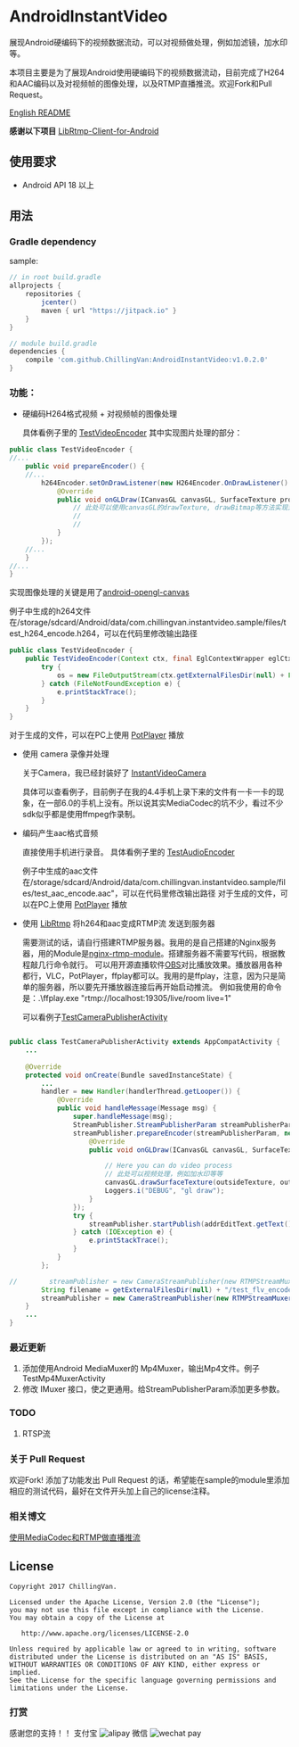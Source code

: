 # AndroidInstantVideo
展现Android硬编码下的视频数据流动，可以对视频做处理，例如加滤镜，加水印等。

本项目主要是为了展现Android使用硬编码下的视频数据流动，目前完成了H264和AAC编码以及对视频帧的图像处理，以及RTMP直播推流。欢迎Fork和Pull Request。

[English README](https://github.com/ChillingVan/AndroidInstantVideo/blob/master/README_EN.md) 

**感谢以下项目**
[LibRtmp-Client-for-Android](https://github.com/ant-media/LibRtmp-Client-for-Android)


## 使用要求
* Android API 18 以上

## 用法

### Gradle dependency
sample:
```groovy
// in root build.gradle
allprojects {
    repositories {
        jcenter()
        maven { url "https://jitpack.io" }
    }
}

// module build.gradle
dependencies {
    compile 'com.github.ChillingVan:AndroidInstantVideo:v1.0.2.0'
}
```


### 功能：

* 硬编码H264格式视频 + 对视频帧的图像处理
  
  具体看例子里的 [TestVideoEncoder](https://github.com/ChillingVan/AndroidInstantVideo/blob/master/app/src/main/java/com/chillingvan/instantvideo/sample/test/video/TestVideoEncoder.java)
  其中实现图片处理的部分：
```java
public class TestVideoEncoder {
//...
    public void prepareEncoder() {
    //...
        h264Encoder.setOnDrawListener(new H264Encoder.OnDrawListener() {
            @Override
            public void onGLDraw(ICanvasGL canvasGL, SurfaceTexture producedSurfaceTexture, RawTexture rawTexture, @Nullable SurfaceTexture outsideSurfaceTexture, @Nullable BasicTexture outsideTexture) {
                // 此处可以使用canvasGL的drawTexture, drawBitmap等方法实现对视频帧的处理.
                // 
                // 
            }
        });
    //...
    }
//...
}
```
  实现图像处理的关键是用了[android-opengl-canvas](https://github.com/ChillingVan/android-openGL-canvas)

  例子中生成的h264文件在/storage/sdcard/Android/data/com.chillingvan.instantvideo.sample/files/test_h264_encode.h264，可以在代码里修改输出路径
```java
public class TestVideoEncoder {
    public TestVideoEncoder(Context ctx, final EglContextWrapper eglCtx) {
        try {
            os = new FileOutputStream(ctx.getExternalFilesDir(null) + File.separator + "test_h264_encode.h264");
        } catch (FileNotFoundException e) {
            e.printStackTrace();
        }
    }
}
```

对于生成的文件，可以在PC上使用 [PotPlayer](http://potplayer.daum.net/?lang=zh_CN) 播放


* 使用 camera 录像并处理

  关于Camera，我已经封装好了 [InstantVideoCamera](https://github.com/ChillingVan/AndroidInstantVideo/blob/master/applibs/src/main/java/com/chillingvan/lib/camera/InstantVideoCamera.java)

  具体可以查看例子，目前例子在我的4.4手机上录下来的文件有一卡一卡的现象，在一部6.0的手机上没有。所以说其实MediaCodec的坑不少，看过不少sdk似乎都是使用ffmpeg作录制。


* 编码产生aac格式音频

  直接使用手机进行录音。
  具体看例子里的 [TestAudioEncoder](https://github.com/ChillingVan/AndroidInstantVideo/blob/master/app/src/main/java/com/chillingvan/instantvideo/sample/test/audio/TestAudioEncoder.java)
  

  例子中生成的aac文件在/storage/sdcard/Android/data/com.chillingvan.instantvideo.sample/files/test_aac_encode.aac"，可以在代码里修改输出路径
  对于生成的文件，可以在PC上使用 [PotPlayer](http://potplayer.daum.net/?lang=zh_CN) 播放


* 使用 [LibRtmp](https://github.com/ant-media/LibRtmp-Client-for-Android) 将h264和aac变成RTMP流 发送到服务器

  需要测试的话，请自行搭建RTMP服务器。我用的是自己搭建的Nginx服务器，用的Module是[nginx-rtmp-module](https://github.com/arut/nginx-rtmp-module)。搭建服务器不需要写代码，根据教程敲几行命令就行。
  可以用开源直播软件[OBS](https://obsproject.com/)对比播放效果。播放器用各种都行，VLC，PotPlayer，ffplay都可以。我用的是ffplay，注意，因为只是简单的服务器，所以要先开播放器连接后再开始启动推流。
  例如我使用的命令是：.\ffplay.exe "rtmp://localhost:19305/live/room live=1"
  
  可以看例子[TestCameraPublisherActivity](https://github.com/ChillingVan/AndroidInstantVideo/blob/master/app/src/main/java/com/chillingvan/instantvideo/sample/test/publisher/TestCameraPublisherActivity.java)
```java

public class TestCameraPublisherActivity extends AppCompatActivity {
    ...
    
    @Override
    protected void onCreate(Bundle savedInstanceState) {
        ...
        handler = new Handler(handlerThread.getLooper()) {
            @Override
            public void handleMessage(Message msg) {
                super.handleMessage(msg);
                StreamPublisher.StreamPublisherParam streamPublisherParam = new StreamPublisher.StreamPublisherParam();
                streamPublisher.prepareEncoder(streamPublisherParam, new H264Encoder.OnDrawListener() {
                    @Override
                    public void onGLDraw(ICanvasGL canvasGL, SurfaceTexture surfaceTexture, RawTexture rawTexture, @Nullable SurfaceTexture outsideSurfaceTexture, @Nullable BasicTexture outsideTexture) {

                        // Here you can do video process
                        // 此处可以视频处理，例如加水印等等
                        canvasGL.drawSurfaceTexture(outsideTexture, outsideSurfaceTexture, 0, 0, outsideTexture.getWidth(), outsideTexture.getHeight());
                        Loggers.i("DEBUG", "gl draw");
                    }
                });
                try {
                    streamPublisher.startPublish(addrEditText.getText().toString(), streamPublisherParam.width, streamPublisherParam.height);
                } catch (IOException e) {
                    e.printStackTrace();
                }
            }
        };

//        streamPublisher = new CameraStreamPublisher(new RTMPStreamMuxer(), cameraPreviewTextureView, instantVideoCamera);
        String filename = getExternalFilesDir(null) + "/test_flv_encode.flv";
        streamPublisher = new CameraStreamPublisher(new RTMPStreamMuxer(filename), cameraPreviewTextureView, instantVideoCamera);
    }
    ...
}
```

### 最近更新
1. 添加使用Android MediaMuxer的 Mp4Muxer，输出Mp4文件。例子 TestMp4MuxerActivity
2. 修改 IMuxer 接口，使之更通用。给StreamPublisherParam添加更多参数。

### TODO

1. RTSP流

### 关于 Pull Request

欢迎Fork!
添加了功能发出 Pull Request 的话，希望能在sample的module里添加相应的测试代码，最好在文件开头加上自己的license注释。


### 相关博文

[使用MediaCodec和RTMP做直播推流](http://www.jianshu.com/p/3c479c0f4876)

## License
    Copyright 2017 ChillingVan.

    Licensed under the Apache License, Version 2.0 (the "License");
    you may not use this file except in compliance with the License.
    You may obtain a copy of the License at

       http://www.apache.org/licenses/LICENSE-2.0

    Unless required by applicable law or agreed to in writing, software
    distributed under the License is distributed on an "AS IS" BASIS,
    WITHOUT WARRANTIES OR CONDITIONS OF ANY KIND, either express or implied.
    See the License for the specific language governing permissions and
    limitations under the License.
    
    
### 打赏
感谢您的支持！！
支付宝
![alipay](http://upload-images.jianshu.io/upload_images/3587192-1cc20071ce4a042a.jpg?imageMogr2/auto-orient/strip%7CimageView2/2/w/1240)
微信
![wechat pay](http://upload-images.jianshu.io/upload_images/3587192-3289f8237d98b2c4.png?imageMogr2/auto-orient/strip%7CimageView2/2/w/1240)
